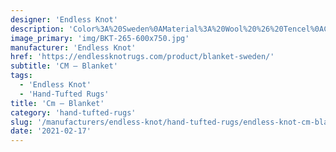```yaml
---
designer: 'Endless Knot'
description: 'Color%3A%20Sweden%0AMaterial%3A%20Wool%20%26%20Tencel%0ACollection%3A%20Hand-Tufted%20Collection'
image_primary: 'img/BKT-265-600x750.jpg'
manufacturer: 'Endless Knot'
href: 'https://endlessknotrugs.com/product/blanket-sweden/'
subtitle: 'CM – Blanket'
tags:
  - 'Endless Knot'
  - 'Hand-Tufted Rugs'
title: 'Cm – Blanket'
category: 'hand-tufted-rugs'
slug: '/manufacturers/endless-knot/hand-tufted-rugs/endless-knot-cm-blanket'
date: '2021-02-17'
---
```

